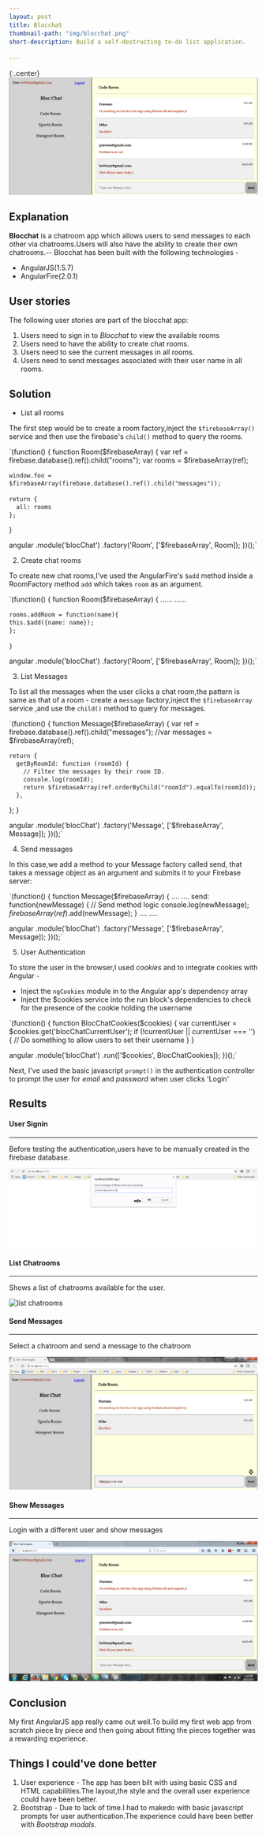 ```yaml
---
layout: post
title: Blocchat
thumbnail-path: "img/blocchat.png"
short-description: Build a self-destructing to-do list application.

---
```


{:.center}
![](/img/blocchat/blocchat-main.png)

## Explanation

**Blocchat** is a chatroom app which allows users to send messages to each other via chatrooms.Users will also have the ability to create their own chatrooms.--
Blocchat has been built with the following technologies -

- AngularJS(1.5.7)
- AngularFire(2.0.1)

## User stories

The following user stories are part of the blocchat app:

1. Users need to sign in to _Blocchat_ to view the available rooms
2. Users need to have the ability to create chat rooms.
3. Users need to see the current messages in all rooms.
4. Users need to send messages associated with their user name in all rooms.

## Solution

- List all rooms

The first step would be to create a room factory,inject the `$firebaseArray()` service and then use the firebase's `child()` method to query the rooms.

`(function() {
  function Room($firebaseArray) {
    var ref = firebase.database().ref().child("rooms");
    var rooms = $firebaseArray(ref);

    window.foo = $firebaseArray(firebase.database().ref().child("messages"));

    return {
      all: rooms
    };
  }

  angular
    .module('blocChat')
    .factory('Room', ['$firebaseArray', Room]);
})();`
   
2. Create chat rooms

To create new chat rooms,I've used the AngularFire's `$add` method inside a RoomFactory method `add` which takes `room` as an argument.

`(function() {
  function Room($firebaseArray) {
  ......
  ......
  
    rooms.addRoom = function(name){
    this.$add({name: name});
    };
  
    }

  angular
    .module('blocChat')
    .factory('Room', ['$firebaseArray', Room]);
})();`

3. List Messages

To list all the messages when the user clicks a chat room,the pattern is same as that of a room - create a `message` factory,inject the `$firebaseArray` service ,and use the `child()` method to query for messages.

`(function() {
  function Message($firebaseArray) {
    var ref = firebase.database().ref().child("messages");
    //var messages = $firebaseArray(ref);

    return {
      getByRoomId: function (roomId) {
        // Filter the messages by their room ID.
        console.log(roomId);
        return $firebaseArray(ref.orderByChild("roomId").equalTo(roomId));
      },

  };
  }

  angular
    .module('blocChat')
    .factory('Message', ['$firebaseArray', Message]);
})();`

4. Send messages

In this case,we add a method to your Message factory called send, that takes a message object as an argument and submits it to your Firebase server:

`(function() {
  function Message($firebaseArray) {
  ....
  ....
  send: function(newMessage) {
        // Send method logic
        console.log(newMessage);
        $firebaseArray(ref).$add(newMessage);
      }
  ....
  ....

  angular
    .module('blocChat')
    .factory('Message', ['$firebaseArray', Message]);
})();`

5. User Authentication

To store the user in the browser,I used _cookies_ and to integrate cookies with Angular - 

- Inject the `ngCookies` module in to the Angular app's dependency array
- Inject the $cookies service into the run block's dependencies to check for the presence of the cookie holding the username

`(function() {
  function BlocChatCookies($cookies) {
    var currentUser = $cookies.get('blocChatCurrentUser');
    if (!currentUser || currentUser === '') {
      // Do something to allow users to set their username
    }
  }

  angular
    .module('blocChat')
    .run(['$cookies', BlocChatCookies]);
})();`

Next, I've used the basic javascript `prompt()` in the authentication controller to prompt the user for _email_ and _password_ when user clicks 'Login'

## Results

#### User Signin
--------------------
Before testing the authentication,users have to be manually created in the firebase database.

![sign in](img/blocchat/email.png "Sign In")

#### List Chatrooms
--------------------
Shows a list of chatrooms available for the user.

![list chatrooms](img/blocchat/listchatrooms.png "list chatrooms")

#### Send Messages
--------------------
Select a chatroom and send a message to the chatroom

![send messages](img/blocchat/sendmessages.png "send messages")

#### Show Messages
--------------------
Login with a different user and show messages

![show messages](img/blocchat/showmessages.png "show messages")

## Conclusion
My first AngularJS app really came out well.To build my first web app from scratch piece by piece and then going about fitting the pieces together was a rewarding experience.

Things I could've done better
------------------------------

1. User experience - The app has been bilt with using basic CSS and HTML capabilities.The layout,the style and the overall user experience could have been better.
2. Bootstrap - Due to lack of time.I had to makedo with basic javascript prompts for user authentication.The experience could have been better with _Bootstrap modals_.
